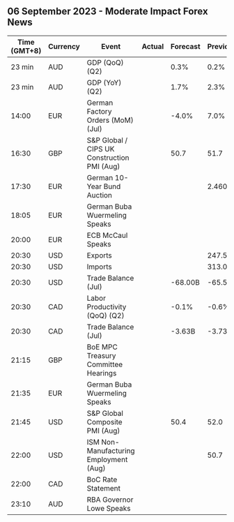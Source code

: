 ## 06 September 2023 - Moderate Impact Forex News

| Time (GMT+8) | Currency | Event | Actual | Forecast | Previous |
|------|----------|-------|--------|----------|----------|
| 23 min | AUD | GDP (QoQ) (Q2) |  | 0.3% | 0.2% |
| 23 min | AUD | GDP (YoY) (Q2) |  | 1.7% | 2.3% |
| 14:00 | EUR | German Factory Orders (MoM) (Jul) |  | -4.0% | 7.0% |
| 16:30 | GBP | S&P Global / CIPS UK Construction PMI (Aug) |  | 50.7 | 51.7 |
| 17:30 | EUR | German 10-Year Bund Auction |  |  | 2.460% |
| 18:05 | EUR | German Buba Wuermeling Speaks |  |  |  |
| 20:00 | EUR | ECB McCaul Speaks |  |  |  |
| 20:30 | USD | Exports |  |  | 247.50B |
| 20:30 | USD | Imports |  |  | 313.00B |
| 20:30 | USD | Trade Balance (Jul) |  | -68.00B | -65.50B |
| 20:30 | CAD | Labor Productivity (QoQ) (Q2) |  | -0.1% | -0.6% |
| 20:30 | CAD | Trade Balance (Jul) |  | -3.63B | -3.73B |
| 21:15 | GBP | BoE MPC Treasury Committee Hearings |  |  |  |
| 21:35 | EUR | German Buba Wuermeling Speaks |  |  |  |
| 21:45 | USD | S&P Global Composite PMI (Aug) |  | 50.4 | 52.0 |
| 22:00 | USD | ISM Non-Manufacturing Employment (Aug) |  |  | 50.7 |
| 22:00 | CAD | BoC Rate Statement |  |  |  |
| 23:10 | AUD | RBA Governor Lowe Speaks |  |  |  |
